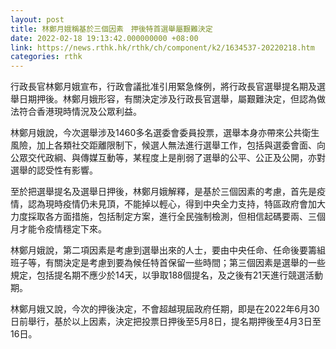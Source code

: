 ```yaml
---
layout: post
title: 林鄭月娥稱基於三個因素　押後特首選舉屬艱難決定
date: 2022-02-18 19:13:42.000000000 +08:00
link: https://news.rthk.hk/rthk/ch/component/k2/1634537-20220218.htm
categories: rthk
---
```


行政長官林鄭月娥宣布，行政會議批准引用緊急條例，將行政長官選舉提名期及選舉日期押後。林鄭月娥形容，有關決定涉及行政長官選舉，屬艱難決定，但認為做法符合香港現時情況及公眾利益。

林鄭月娥說，今次選舉涉及1460多名選委會委員投票，選舉本身亦帶來公共衛生風險，加上各類社交距離限制下，候選人無法進行選舉工作，包括與選委會面、向公眾交代政綱、與傳媒互動等，某程度上是削弱了選舉的公平、公正及公開，亦對選舉的認受性有影響。

至於把選舉提名及選舉日押後，林鄭月娥解釋，是基於三個因素的考慮，首先是疫情，認為現時疫情仍未見頂，不能掉以輕心，得到中央全力支持，特區政府會加大力度採取各方面措施，包括制定方案，進行全民強制檢測，但相信起碼要兩、三個月才能令疫情穩定下來。

林鄭月娥說，第二項因素是考慮到選舉出來的人士，要由中央任命、任命後要籌組班子等，有關決定是考慮到要為候任特首保留一些時間；第三個因素是選舉的一些規定，包括提名期不應少於14天，以爭取188個提名，及之後有21天進行競選活動期。

林鄭月娥又說，今次的押後決定，不會超越現屆政府任期，即是在2022年6月30日前舉行，基於以上因素，決定把投票日押後至5月8日，提名期押後至4月3日至16日。

